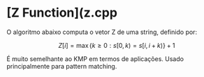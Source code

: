 # [Z Function](z.cpp

O algoritmo abaixo computa o vetor Z de uma string, definido por:

$$ Z[i] = \max \{ k \geq 0 : s[0,k) = s[i,i+k) \} + 1 $$

É muito semelhante ao KMP em termos de aplicações. Usado principalmente para pattern matching.